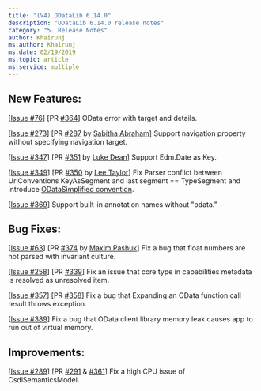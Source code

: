 ```yaml
---
title: "(V4) ODataLib 6.14.0"
description: "ODataLib 6.14.0 release notes"
category: "5. Release Notes"
author: Khairunj
ms.author: Khairunj
ms.date: 02/19/2019
ms.topic: article
ms.service: multiple
---
```


## New Features:

[[Issue #76](https://github.com/OData/odata.net/issues/76)] [PR [#364](https://github.com/OData/odata.net/pull/364)] OData error with target and details.

[[Issue #273](https://github.com/OData/odata.net/issues/273)] [PR [#287](https://github.com/OData/odata.net/pull/287) by [Sabitha Abraham](https://github.com/sabyabr)] Support navigation property without specifying navigation target.

[[Issue #347](https://github.com/OData/odata.net/issues/347)] [PR [#351](https://github.com/OData/odata.net/pull/351) by [Luke Dean](https://github.com/SageLukeDean)] Support Edm.Date as Key.

[[Issue #349](https://github.com/OData/odata.net/issues/349)] [PR [#350](https://github.com/OData/odata.net/pull/350) by [Lee Taylor](https://github.com/sleetaylor)] Fix Parser conflict between UrlConventions KeyAsSegment and last segment == TypeSegment and introduce [ODataSimplified convention](https://odata.github.io/odata.net/06-14-odatasimplified-convention/).

[[Issue #369](https://github.com/OData/odata.net/issues/369)] Support built-in annotation names without "odata."

## Bug Fixes:

[[Issue #63](https://github.com/OData/odata.net/issues/63)] [PR [#374](https://github.com/OData/odata.net/pull/374) by [Maxim Pashuk](https://github.com/maximpashuk)] Fix a bug that float numbers are not parsed with invariant culture.

[[Issue #258](https://github.com/OData/odata.net/issues/258)] [PR [#339](https://github.com/OData/odata.net/pull/339)] Fix an issue that core type in capabilities metadata is resolved as unresolved item.

[[Issue #357](https://github.com/OData/odata.net/issues/357)] [PR [#358](https://github.com/OData/odata.net/pull/358)] Fix a bug that Expanding an OData function call result throws exception.

[[Issue #389](https://github.com/OData/odata.net/issues/389)] Fix a bug that OData client library memory leak causes app to run out of virtual memory.

## Improvements:

[[Issue #289](https://github.com/OData/odata.net/issues/289)] [PR [#291](https://github.com/OData/odata.net/pull/291) & [#361](https://github.com/OData/odata.net/pull/361)] Fix a high CPU issue of CsdlSemanticsModel.

